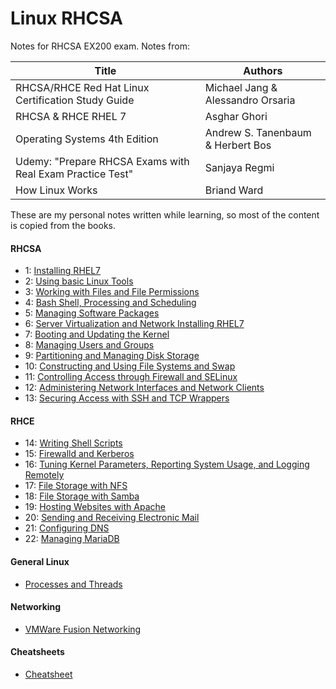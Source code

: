 # Linux RHCSA

Notes for RHCSA EX200 exam. Notes from:


| Title | Authors |
| --- | --- |
| RHCSA/RHCE Red Hat Linux Certification Study Guide | Michael Jang & Alessandro Orsaria |
| RHCSA & RHCE RHEL 7 | Asghar Ghori |
| Operating Systems 4th Edition | Andrew S. Tanenbaum & Herbert Bos |
| Udemy: "Prepare RHCSA Exams with Real Exam Practice Test" | Sanjaya Regmi |
| How Linux Works | Briand Ward |

These are my personal notes written while learning, so most of the content is copied from the books.

#### RHCSA

* 1: [Installing RHEL7](chapters/installing_rhel.md)
* 2: [Using basic Linux Tools](chapters/basic_linux_tools.md)
* 3: [Working with Files and File Permissions](chapters/files_and_file_permissions.md)
* 4: [Bash Shell, Processing and Scheduling](chapters/bash_processing_scheduling.md)
* 5: [Managing Software Packages](chapters/software_packages.md)
* 6: [Server Virtualization and Network Installing RHEL7](chapters/server_virtualization_network_installing.md)
* 7: [Booting and Updating the Kernel](chapters/booting_kernel_logging.md)
* 8: [Managing Users and Groups](chapters/users_and_groups.md)
* 9: [Partitioning and Managing Disk Storage](chapters/partitioning_managing_disk_storage.md)
* 10: [Constructing and Using File Systems and Swap](chapters/constructing_using_file_systems.md)
* 11: [Controlling Access through Firewall and SELinux](chapters/firewall_and_SELinux.md)
* 12: [Administering Network Interfaces and Network Clients](chapters/network_interfaces_and_clients.md)
* 13: [Securing Access with SSH and TCP Wrappers](chapters/ssh_tcp_wrappers.md)

#### RHCE

* 14: [Writing Shell Scripts](chapters/writing_shell_scripts.md)
* 15: [Firewalld and Kerberos](chapters/firewalld_and_kerberos.md)
* 16: [Tuning Kernel Parameters, Reporting System Usage, and Logging Remotely](chapters/kernel_parameters.md)
* 17: [File Storage with NFS](chapters/file_storage_with_nfs.md)
* 18: [File Storage with Samba](chapters/file_storage_with_samba.md)
* 19: [Hosting Websites with Apache](chapters/hosting_with_apache.md)
* 20: [Sending and Receiving Electronic Mail](chapters/electronic_mail.md)
* 21: [Configuring DNS](chapters/configuring_dns.md)
* 22: [Managing MariaDB](chapters/mariadb.md)

#### General Linux
* [Processes and Threads](chapters/processes_and_threads.md)

#### Networking
* [VMWare Fusion Networking](networking/vmware.md)

#### Cheatsheets

* [Cheatsheet](/chapters/cheats.md)